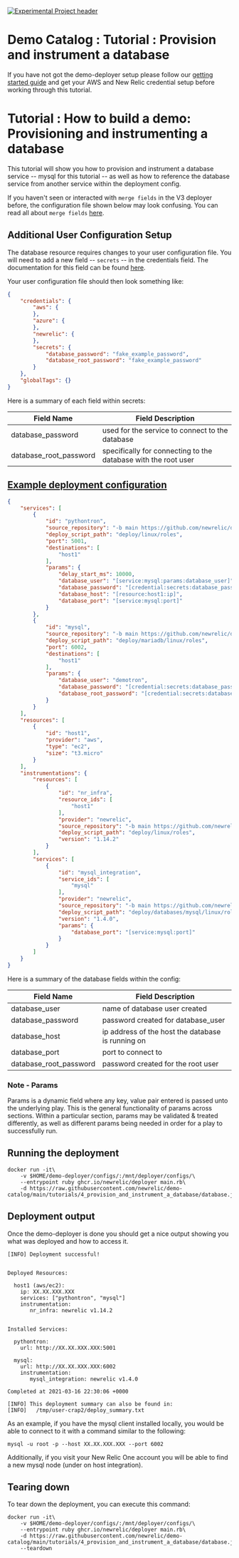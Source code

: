 [![Experimental Project header](https://github.com/newrelic/opensource-website/raw/master/src/images/categories/Experimental.png)](https://opensource.newrelic.com/oss-category/#experimental)

# Demo Catalog : Tutorial : Provision and instrument a database

If you have not got the demo-deployer setup please follow our [getting started guide](/GETTING_STARTED.md) and get your AWS and New Relic credential setup before working through this tutorial.

# Tutorial : How to build a demo: Provisioning and instrumenting a database

This tutorial will show you how to provision and instrument a database service -- mysql for this tutorial -- as well as how to reference the database service from another service within the deployment config.

If you haven't seen or interacted with `merge fields` in the V3 deployer before, the configuration file shown below may look confusing. You can read all about `merge fields` [here](https://github.com/newrelic/demo-deployer/tree/main/documentation/deploy_config/merge_fields).

## Additional User Configuration Setup

The database resource requires changes to your user configuration file. You will need to add a new field -- `secrets` -- in the credentials field. The documentation for this field can be found [here](https://github.com/newrelic/demo-deployer/blob/main/documentation/user_config/secrets.md).

Your user configuration file should then look something like:

```json
{
    "credentials": {
        "aws": {
        },
        "azure": {
        },
        "newrelic": {
        },
        "secrets": {
            "database_password": "fake_example_password",
            "database_root_password": "fake_example_password"
        }
    },
    "globalTags": {}
}
```

Here is a summary of each field within secrets:

| Field Name               |  Field Description |
| ------------------------ | ------------------ |
| database_password        | used for the service to connect to the database |
| database_root_password   | specifically for connecting to the database with the root user |

## [Example deployment configuration](database.json)

```json
{
    "services": [
        {
            "id": "pythontron",
            "source_repository": "-b main https://github.com/newrelic/demo-pythontron.git",
            "deploy_script_path": "deploy/linux/roles",
            "port": 5001,
            "destinations": [
                "host1"
            ],
            "params": {
                "delay_start_ms": 10000,
                "database_user": "[service:mysql:params:database_user]",
                "database_password": "[credential:secrets:database_password]",
                "database_host": "[resource:host1:ip]",
                "database_port": "[service:mysql:port]"
            }
        },
        {
            "id": "mysql",
            "source_repository": "-b main https://github.com/newrelic/demo-services.git",
            "deploy_script_path": "deploy/mariadb/linux/roles",
            "port": 6002,
            "destinations": [
                "host1"
            ],
            "params": {
                "database_user": "demotron",
                "database_password": "[credential:secrets:database_password]",
                "database_root_password": "[credential:secrets:database_root_password]"
            }
        }
    ],
    "resources": [
        {
            "id": "host1",
            "provider": "aws",
            "type": "ec2",
            "size": "t3.micro"
        }
    ],
    "instrumentations": {
        "resources": [
            {
                "id": "nr_infra",
                "resource_ids": [
                    "host1"
                ],
                "provider": "newrelic",
                "source_repository": "-b main https://github.com/newrelic/demo-newrelic-instrumentation.git",
                "deploy_script_path": "deploy/linux/roles",
                "version": "1.14.2"
            }
        ],
        "services": [
            {
                "id": "mysql_integration",
                "service_ids": [
                    "mysql"
                ],
                "provider": "newrelic",
                "source_repository": "-b main https://github.com/newrelic/demo-newrelic-instrumentation.git",
                "deploy_script_path": "deploy/databases/mysql/linux/roles",
                "version": "1.4.0",
                "params": {
                    "database_port": "[service:mysql:port]"
                }
            }
        ]
    }
}
```

Here is a summary of the database fields within the config:

| Field Name               |  Field Description |
| ------------------------ | ------------------ |
| database_user            | name of database user created |
| database_password        | password created for database_user |
| database_host            | ip address of the host the database is running on |
| database_port            | port to connect to |
| database_root_password   | password created for the root user |

### Note - Params

Params is a dynamic field where any key, value pair entered is passed unto the underlying play. This is the general functionality of params across sections. Within a particular section, params may be validated & treated differently, as well as different params being needed in order for a play to successfully run.

## Running the deployment

```shell
docker run -it\
    -v $HOME/demo-deployer/configs/:/mnt/deployer/configs/\
    --entrypoint ruby ghcr.io/newrelic/deployer main.rb\
    -d https://raw.githubusercontent.com/newrelic/demo-catalog/main/tutorials/4_provision_and_instrument_a_database/database.json
```

## Deployment output

Once the demo-deployer is done you should get a nice output showing you what was deployed and how to access it.

```shell
[INFO] Deployment successful!


Deployed Resources:

  host1 (aws/ec2):
    ip: XX.XX.XXX.XXX
    services: ["pythontron", "mysql"]
    instrumentation: 
       nr_infra: newrelic v1.14.2 


Installed Services:

  pythontron:
    url: http://XX.XX.XXX.XXX:5001

  mysql:
    url: http://XX.XX.XXX.XXX:6002
    instrumentation: 
       mysql_integration: newrelic v1.4.0 

Completed at 2021-03-16 22:30:06 +0000

[INFO] This deployment summary can also be found in:
[INFO]   /tmp/user-crap2/deploy_summary.txt
```

As an example, if you have the mysql client installed locally, you would be able to connect to it with a command similar to the following:

`mysql -u root -p --host XX.XX.XXX.XXX --port 6002`

Additionally, if you visit your New Relic One account you will be able to find a new mysql node (under on host integration).

## Tearing down

To tear down the deployment, you can execute this command:

```shell
docker run -it\
    -v $HOME/demo-deployer/configs/:/mnt/deployer/configs/\
    --entrypoint ruby ghcr.io/newrelic/deployer main.rb\
    -d https://raw.githubusercontent.com/newrelic/demo-catalog/main/tutorials/4_provision_and_instrument_a_database/database.json\
    --teardown
```
